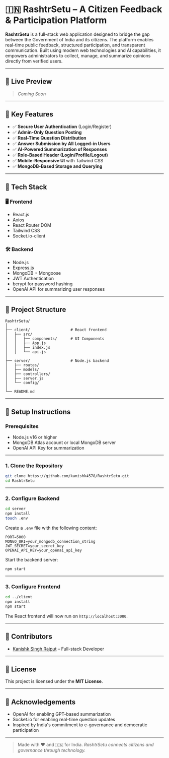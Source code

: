 # 🇮🇳 RashtrSetu – A Citizen Feedback & Participation Platform

**RashtrSetu** is a full-stack web application designed to bridge the gap between the Government of India and its citizens. The platform enables real-time public feedback, structured participation, and transparent communication. Built using modern web technologies and AI capabilities, it empowers administrators to collect, manage, and summarize opinions directly from verified users.

---

## 🔗 Live Preview

> _Coming Soon_

---

## 🧐 Key Features

- ✅ **Secure User Authentication** (Login/Register)
- ✅ **Admin-Only Question Posting**
- ✅ **Real-Time Question Distribution**
- ✅ **Answer Submission by All Logged-in Users**
- ✅ **AI-Powered Summarization of Responses**
- ✅ **Role-Based Header (Login/Profile/Logout)**
- ✅ **Mobile-Responsive UI** with Tailwind CSS
- ✅ **MongoDB-Based Storage and Querying**

---

## 🚀 Tech Stack

### 🖥️ Frontend
- React.js
- Axios
- React Router DOM
- Tailwind CSS
- Socket.io-client

### 🛠️ Backend
- Node.js
- Express.js
- MongoDB + Mongoose
- JWT Authentication
- bcrypt for password hashing
- OpenAI API for summarizing user responses

---

## 📂 Project Structure

```
RashtrSetu/
│
├── client/                  # React frontend
│   ├── src/
│   │   ├── components/      # UI Components
│   │   ├── App.js
│   │   ├── index.js
│   │   └── api.js
│
├── server/                  # Node.js backend
│   ├── routes/
│   ├── models/
│   ├── controllers/
│   ├── server.js
│   └── config/
│
└── README.md
```

---

## 🔧 Setup Instructions

### Prerequisites

- Node.js v16 or higher
- MongoDB Atlas account or local MongoDB server
- OpenAI API Key for summarization

---

### 1. Clone the Repository

```bash
git clone https://github.com/kanishk4578/RashtrSetu.git
cd RashtrSetu
```

---

### 2. Configure Backend

```bash
cd server
npm install
touch .env
```

Create a `.env` file with the following content:

```
PORT=5000
MONGO_URI=your_mongodb_connection_string
JWT_SECRET=your_secret_key
OPENAI_API_KEY=your_openai_api_key
```

Start the backend server:

```bash
npm start
```

---

### 3. Configure Frontend

```bash
cd ../client
npm install
npm start
```

The React frontend will now run on `http://localhost:3000`.

---

## 👥 Contributors

- [Kanishk Singh Rajput](https://github.com/kanishk4578) – Full-stack Developer

---

## 📃 License

This project is licensed under the **MIT License**.

---

## 🙌 Acknowledgements

- OpenAI for enabling GPT-based summarization
- Socket.io for enabling real-time question updates
- Inspired by India's commitment to e-governance and democratic participation

---

> Made with ❤️ and 🇮🇳 for India. _RashtrSetu connects citizens and governance through technology._
